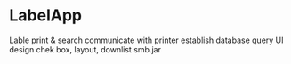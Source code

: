 # LabelApp
Lable print &amp; search
communicate with printer
establish database query
UI design
chek box, layout, downlist
smb.jar
